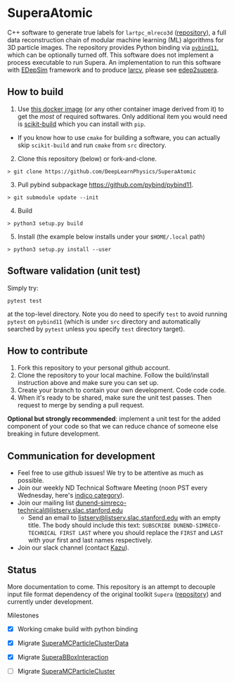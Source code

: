 # SuperaAtomic

C++ software to generate true labels for `lartpc_mlreco3d` ([repository](https://github.com/DeepLearnPhysics/lartpc_mlreco3d)), a full data reconstruction chain of modular machine learning (ML) algorithms for 3D particle images. The repository provides Python binding via [`pybind11`](https://pybind11.readthedocs.io/en/stable/), which can be optionally turned off. This software does not implement a process executable to run Supera. An implementation to run this software with [EDepSim](https://github.com/ClarkMcGrew/edep-sim) framework and to produce [larcv](https://github.com/DeepLearnPhysics/larcv3), please see [edep2supera](https://github.com/DeepLearnPhysics/edep2supera).

## How to build
1. Use [this docker image](https://hub.docker.com/layers/deeplearnphysics/larcv2/ub20.04-cuda11.3-cudnn8-pytorch1.10.0-larndsim/images/sha256-b9a67dfabf5190dbd67745cf739f9aeb6a357a6f4580df4702210bdfafa0221b?context=explore) (or any other container image derived from it) to get the _most_ of required softwares. Only additional item you would need is [scikit-build](https://scikit-build.readthedocs.io/en/latest/skbuild.html) which you can install with `pip`. 
  - If you know how to use `cmake` for building a software, you can actually skip `scikit-build` and run `cmake` from `src` directory.
2. Clone this repository (below) or fork-and-clone.
```
> git clone https://github.com/DeepLearnPhysics/SuperaAtomic
```
3. Pull pybind subpackage https://github.com/pybind/pybind11.
```
> git submodule update --init
```
4. Build 
```
> python3 setup.py build
```
5. Install (the example below installs under your `$HOME/.local` path)
```
> python3 setup.py install --user
```

## Software validation (unit test)
Simply try:
```
pytest test
```
at the top-level directory. Note you do need to specify `test` to avoid running `pytest` on `pybind11` (which is under `src` directory and automatically searched by `pytest` unless you specify `test` directory target).

## How to contribute
1. Fork this repository to your personal github account.
2. Clone the repository to your local machine. Follow the build/install instruction above and make sure you can set up.
3. Create your branch to contain your own development.  Code code code.
4. When it's ready to be shared, make sure the unit test passes. Then request to merge by sending a pull request.

**Optional but strongly recommended**: implement a unit test for the added component of your code so that we can reduce chance of someone else breaking in future development.

## Communication for development
* Feel free to use github issues! We try to be attentive as much as possible.
* Join our weekly ND Technical Software Meeting (noon PST every Wednesday, here's [indico category](https://indico.slac.stanford.edu/category/23/)).
* Join our mailing list dunend-simreco-technical@listserv.slac.stanford.edu
  - Send an email to listserv@listserv.slac.stanford.edu with an empty title. The body should include this text: `SUBSCRIBE DUNEND-SIMRECO-TECHNICAL FIRST LAST` where you should replace the `FIRST` and `LAST` with your first and last names respectively.
* Join our slack channel (contact [Kazu](mailto:kterao@slac.stanford.edu)).

## Status

More documentation to come.
This repository is an attempt to decouple input file format dependency of the original toolkit `Supera` ([repository](https://github.com/DeepLearnPhysics/Supera)) and currently under development.

Milestones

- [x] Working cmake build with python binding

- [x] Migrate [SuperaMCParticleClusterData](https://github.com/DeepLearnPhysics/Supera/blob/icarus/SuperaMCParticleClusterData.h)

- [x] Migrate [SuperaBBoxInteraction](https://github.com/DeepLearnPhysics/Supera/blob/icarus/SuperaBBoxInteraction.h)

- [ ] Migrate [SuperaMCParticleCluster](https://github.com/DeepLearnPhysics/Supera/blob/icarus/SuperaMCParticleCluster.h)
